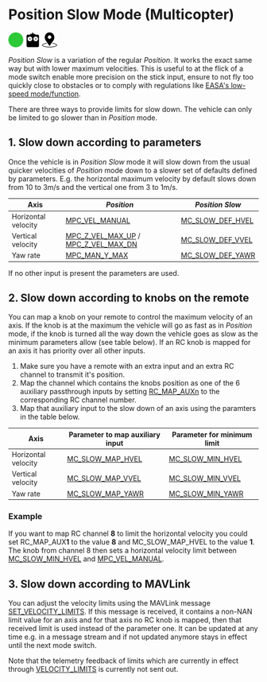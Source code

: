# Position Slow Mode (Multicopter)

[<img src="../../assets/site/difficulty_easy.png" title="Easy to fly" width="30px" />](../getting_started/flight_modes.md#key_difficulty)&nbsp;[<img src="../../assets/site/remote_control.svg" title="Manual/Remote control required" width="30px" />](../getting_started/flight_modes.md#key_manual)&nbsp;[<img src="../../assets/site/position_fixed.svg" title="Position fix required (e.g. GPS)" width="30px" />](../getting_started/flight_modes.md#key_position_fixed)

_Position Slow_ is a variation of the regular _Position_. It works the exact same way but with lower maximum velocities. This is useful to at the flick of a mode switch enable more precision on the stick input, ensure to not fly too quickly close to obstacles or to comply with regulations like [EASA's low-speed mode/function](https://www.easa.europa.eu/en/light/topics/flying-drones-close-people).

There are three ways to provide limits for slow down. The vehicle can only be limited to go slower than in _Position_ mode.

## 1. Slow down according to parameters

Once the vehicle is in _Position Slow_ mode it will slow down from the usual quicker velocities of _Position_ mode down to a slower set of defaults defined by parameters. E.g. the horizontal maximum velocity by default slows down from 10 to 3m/s and the vertical one from 3 to 1m/s.

| Axis | _Position_ | _Position Slow_ |
| - | - | - |
| Horizontal velocity | [MPC_VEL_MANUAL](../advanced_config/parameter_reference.md#MPC_VEL_MANUAL) | [MC_SLOW_DEF_HVEL](../advanced_config/parameter_reference.md#MC_SLOW_DEF_HVEL) |
| Vertical velocity | [MPC_Z_VEL_MAX_UP](../advanced_config/parameter_reference.md#MPC_Z_VEL_MAX_UP) / [MPC_Z_VEL_MAX_DN](../advanced_config/parameter_reference.md#MPC_Z_VEL_MAX_DN) | [MC_SLOW_DEF_VVEL](../advanced_config/parameter_reference.md#MC_SLOW_DEF_VVEL) |
| Yaw rate | [MPC_MAN_Y_MAX](../advanced_config/parameter_reference.md#MPC_MAN_Y_MAX) | [MC_SLOW_DEF_YAWR](../advanced_config/parameter_reference.md#MC_SLOW_DEF_YAWR) |

If no other input is present the parameters are used.

## 2. Slow down according to knobs on the remote

You can map a knob on your remote to control the maximum velocity of an axis. If the knob is at the maximum the vehicle will go as fast as in _Position_ mode, if the knob is turned all the way down the vehicle goes as slow as the minimum parameters allow (see table below). If an RC knob is mapped for an axis it has priority over all other inputs.

1. Make sure you have a remote with an extra input and an extra RC channel to transmit it's position.
2. Map the channel which contains the knobs position as one of the 6 auxiliary passthrough inputs by setting [RC_MAP_AUXn](../advanced_config/parameter_reference.md#RC_MAP_AUX1) to the corresponding RC channel number.
3. Map that auxiliary input to the slow down of an axis using the paramters in the table below.

| Axis | Parameter to map auxiliary input | Parameter for minimum limit |
| - | - | - |
| Horizontal velocity | [MC_SLOW_MAP_HVEL](../advanced_config/parameter_reference.md#MC_SLOW_MAP_HVEL) | [MC_SLOW_MIN_HVEL](../advanced_config/parameter_reference.md#MC_SLOW_MIN_HVEL) |
| Vertical velocity | [MC_SLOW_MAP_VVEL](../advanced_config/parameter_reference.md#MC_SLOW_MAP_VVEL) | [MC_SLOW_MIN_VVEL](../advanced_config/parameter_reference.md#MC_SLOW_MIN_VVEL) |
| Yaw rate | [MC_SLOW_MAP_YAWR](../advanced_config/parameter_reference.md#MC_SLOW_MAP_YAWR) | [MC_SLOW_MIN_YAWR](../advanced_config/parameter_reference.md#MC_SLOW_MIN_YAWR) |

### Example
   If you want to map RC channel **8** to limit the horizontal velocity you could set RC_MAP_AUX**1** to the value **8** and MC_SLOW_MAP_HVEL to the value **1**. The knob from channel 8 then sets a horizontal velocity limit between [MC_SLOW_MIN_HVEL](../advanced_config/parameter_reference.md#MC_SLOW_MIN_HVEL) and [MPC_VEL_MANUAL](../advanced_config/parameter_reference.md#MPC_VEL_MANUAL).

## 3. Slow down according to MAVLink

You can adjust the velocity limits using the MAVLink message [SET_VELOCITY_LIMITS](https://mavlink.io/en/messages/development.html#SET_VELOCITY_LIMITS). If this message is received, it contains a non-NAN limit value for an axis and for that axis no RC knob is mapped, then that received limit is used instead of the parameter one. It can be updated at any time e.g. in a message stream and if not updated anymore stays in effect until the next mode switch.

Note that the telemetry feedback of limits which are currently in effect through [VELOCITY_LIMITS](https://mavlink.io/en/messages/development.html#VELOCITY_LIMITS) is currently not sent out.
